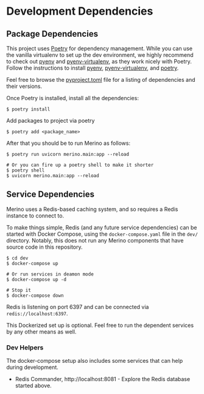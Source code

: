 # Development Dependencies

## Package Dependencies

This project uses [Poetry][1] for dependency management. While you can use the
vanilla virtualenv to set up the dev environment, we highly recommend to check
out [pyenv][2] and [pyenv-virtualenv][3], as they work nicely with Poetry.
Follow the instructions to install [pyenv][4], [pyenv-virtualenv][5], and
[poetry][6].

Feel free to browse the [pyproject.toml][7] file for a listing of dependencies
and their versions.

Once Poetry is installed, install all the dependencies:

```
$ poetry install
```

Add packages to project via poetry
```
$ poetry add <package_name>
```

After that you should be to run Merino as follows:

```
$ poetry run uvicorn merino.main:app --reload

# Or you can fire up a poetry shell to make it shorter
$ poetry shell
$ uvicorn merino.main:app --reload
```

## Service Dependencies

Merino uses a Redis-based caching system, and so requires a Redis instance to
connect to.

To make things simple, Redis (and any future service dependencies) can be
started with Docker Compose, using the `docker-compose.yaml` file in the `dev/`
directory. Notably, this does not run any Merino components that have source
code in this repository.

```shell
$ cd dev
$ docker-compose up

# Or run services in deamon mode
$ docker-compose up -d

# Stop it
$ docker-compose down
```

Redis is listening on port 6397 and can be connected via `redis://localhost:6397`.

This Dockerized set up is optional. Feel free to run the dependent services by
any other means as well.

### Dev Helpers

The docker-compose setup also includes some services that can help during
development.

- Redis Commander, http://localhost:8081 - Explore the Redis database started
  above.


[1]: https://python-poetry.org/
[2]: https://github.com/pyenv/pyenv
[3]: https://github.com/pyenv/pyenv-virtualenv
[4]: https://github.com/pyenv/pyenv#installation
[5]: https://github.com/pyenv/pyenv-virtualenv#installation
[6]: https://python-poetry.org/docs/#installation
[7]: /pyproject.toml
